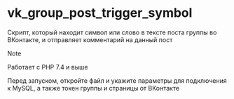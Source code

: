# vk_group_post_trigger_symbol
Скрипт, который находит символ или слово в тексте поста группы во ВКонтакте, и отправляет комментарий на данный пост

> [!NOTE]
> Работает с PHP 7.4 и выше
> 
> Перед запуском, откройте файл и укажите параметры для подключения к MySQL, а также токен группы и страницы от ВКонтакте
